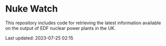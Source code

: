 # Nuke Watch

This repository includes code for retrieving the latest information available on the output of EDF nuclear power plants in the UK.

Last updated: 2023-07-25 02:15